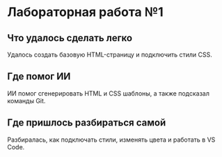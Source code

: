 # Лабораторная работа №1

## Что удалось сделать легко
Удалось создать базовую HTML-страницу и подключить стили CSS.

## Где помог ИИ
ИИ помог сгенерировать HTML и CSS шаблоны, а также подсказал команды Git.

## Где пришлось разбираться самой
Разбиралась, как подключать стили, изменять цвета и работать в VS Code.
